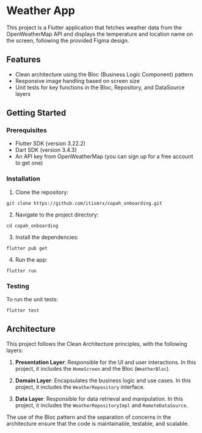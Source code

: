 # Weather App

This project is a Flutter application that fetches weather data from the OpenWeatherMap API and displays the temperature and location name on the screen, following the provided Figma design.

## Features

- Clean architecture using the Bloc (Business Logic Component) pattern
- Responsive image handling based on screen size
- Unit tests for key functions in the Bloc, Repository, and DataSource layers

## Getting Started

### Prerequisites

- Flutter SDK (version 3.22.2)
- Dart SDK (version 3.4.3)
- An API key from OpenWeatherMap (you can sign up for a free account to get one)

### Installation

1. Clone the repository:

```
git clone https://github.com/itismrx/copah_onboarding.git
```

2. Navigate to the project directory:

```
cd copah_onboarding
```

3. Install the dependencies:

```
flutter pub get
```

4. Run the app:

```
flutter run
```

### Testing

To run the unit tests:

```
flutter test
```

## Architecture

This project follows the Clean Architecture principles, with the following layers:

1. **Presentation Layer**: Responsible for the UI and user interactions. In this project, it includes the `HomeScreen` and the Bloc (`WeatherBloc`).

2. **Domain Layer**: Encapsulates the business logic and use cases. In this project, it includes the `WeatherRepository` interface.

3. **Data Layer**: Responsible for data retrieval and manipulation. In this project, it includes the `WeatherRepositoryImpl` and `RemoteDataSource`.

The use of the Bloc pattern and the separation of concerns in the architecture ensure that the code is maintainable, testable, and scalable.